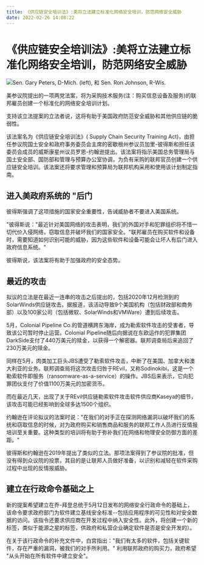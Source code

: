 ```yaml
---
title: 《供应链安全培训法》:美将立法建立标准化网络安全培训，防范网络安全威胁
date: 2022-02-26 14:08:22
---
```


# 《供应链安全培训法》:美将立法建立标准化网络安全培训，防范网络安全威胁

![Sen. Gary Peters, D-Mich. (left), 和 Sen. Ron Johnson, R-Wis.](https://130e178e8f8ba617604b-8aedd782b7d22cfe0d1146da69a52436.ssl.cf1.rackcdn.com/senate-bill-proposes-cyber-training-for-federal-employees-showcase_image-5-a-16982.png)

美参议院提出的一项两党法案，将为采购技术服务(注：购买信息设备及服务)的联邦雇员创建一个标准化的网络安全培训计划。

支持该立法提案的立法者说，这将有助于美国政府防范安全威胁和其他供应链的脆弱性。

该法案名为《供应链安全培训法》( Supply Chain Security Training Act)，由担任参议院国土安全和政府事务委员会主席的密歇根州参议员加里-彼得斯和担任该委员会成员的威斯康星州议员罗恩-约翰逊提出。该法案将指示美国总务管理局与国土安全部、国防部和管理与预算办公室协调，为负有采购的联邦官员创建一个供应链安全培训。该法案还将要求管理和预算局为联邦机构采用和使用该计划制定指南。

## 进入美政府系统的 "后门

彼得斯强调了这项措施的国家安全重要性，告诫威胁者不要进入美国系统。

"彼得斯说："最近针对美国网络的攻击表明，我们的外国对手和犯罪组织将不惜一切代价入侵网络，窃取信息并破坏我们的国家安全。"联邦雇员在购买软件和设备时，需要知道如何识别可能的威胁，因为这些软件和设备可能会让坏人有后门进入政府信息系统。"

彼得斯说，该法案将有助于加强政府的安全态势。

## 最近的攻击

拟议的立法是在最近一连串的攻击之后提出的，包括2020年12月检测到的SolarWinds供应链攻击。据报道，该活动导致9个美国机构（包括财政部和商务部）以及100家公司（包括微软、SolarWinds和VMWare）遭到后续攻击。

5月，Colonial Pipeline Co.的管道横跨东海岸，成为勒索软件攻击的受害者，导致该公司暂时停止运营。Colonial Pipeline随后向据说在东欧运作的犯罪集团DarkSide支付了440万美元的赎金，以获得一个解密器。联邦调查局后来追回了230万美元的赎金。

同样在5月，肉类加工巨头JBS遭受了勒索软件攻击，中断了在美国、加拿大和澳大利亚的业务。联邦调查局将这次攻击归咎于REvil，又称Sodinokibi，这是一个勒索软件即服务（ransomware-as-a-service）的操作。JBS后来表示，它向犯罪团伙支付了价值1100万美元的加密货币。

而在最近几天，出现了关于REvil供应链勒索软件攻击软件供应商Kaseya的细节，该攻击可能已经影响到全球多达1500个组织。




约翰逊在评论拟议的法案时说："在我们的对手正在探测网络漏洞以破坏我们的系统和窃取信息的时候，对为政府购买和销售商品和服务的联邦工作人员进行反情报培训至关重要。这种类型的培训将有助于弥补我们在网络和物理安全防御方面的差距。"

彼得斯和约翰逊在2019年提出了类似的立法。那项法案得到了参议院的批准，但没有得到众议院的投票，其目的是让联邦人员做好准备，以识别和减轻在软件采购过程中出现的反情报威胁。

## 建立在行政命令基础之上

新的提案希望建立在乔-拜登总统于5月12日发布的网络安全行政命令的基础上，该命令要求政府部门为软件建立基线安全标准--包括应用程序的可见性和对安全数据的访问。该指令还要求供应商在开发过程中纳入安全性。此外，将创建一个新的标签，类似于能源之星的标签，供政府和私营企业确定软件是否是安全开发的）。

在关于该行政命令的补充文件中，白宫指出："我们有太多的软件，包括关键软件，存在严重的漏洞，被我们的对手所利用。" 利用联邦政府的购买力，政府希望 "从头开始在所有软件中建立安全"。